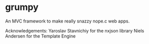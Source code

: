 grumpy
======

An MVC framework to make really snazzy nope.c web apps.

Acknowledgements:
Yaroslav Stavnichiy for the nxjson library
Niels Andersen for the Template Engine

